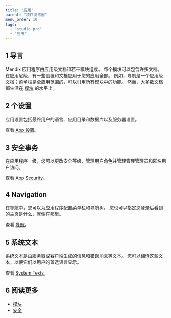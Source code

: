 ```yaml
---
title: "应用"
parent: "项目浏览器"
menu_order: 10
tags:
  - "studio pro"
  - "应用"
---
```


## 1 导言

Mendix 应用程序由应用级文档和若干模块组成。 每个模块可以包含许多文档。 在应用层级，有一些设置和文档应用于您的应用全部。 例如，导航是一个应用级文档；菜单栏是全应用范围的，可以引用所有模块中的功能。 然而，大多数文档都生活在 [模块](modules) 的水平上。

## 2 个设置

应用设置包括最终用户的语言、应用目录和数据库以及服务器设置。

查看 [App 设置](project-settings)。

## 3 安全事务

在应用程序一级，您可以更改安全等级，管理用户角色并管理管理管理员和匿名用户访问。

查看 [App Security](project-security)。

## 4 Navigation

在导航中，您可以为应用程序配置菜单栏和导航树。 您也可以指定您登录后看到的主页是什么，就像在那里。

查看 [导航](navigation)。

## 5 系统文本

系统文本是由服务器或客户端生成的信息和错误消息等文本。 您可以翻译这些文本，以便它们以用户的首选语言显示。

查看 [System Texts](system-texts)。

## 6 阅读更多

* [模块](模块)
* [安全](安全)